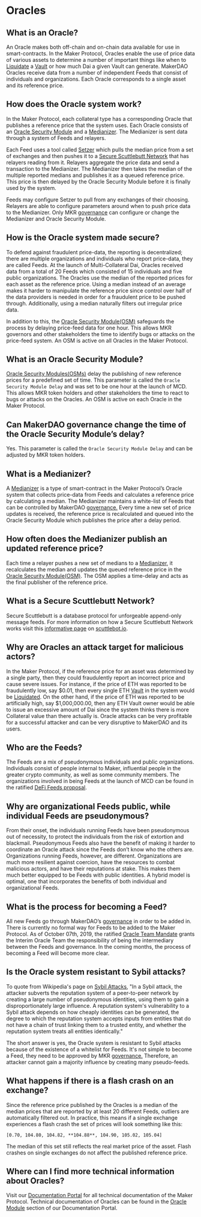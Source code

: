 # Oracles

## What is an Oracle?

An Oracle makes both off-chain and on-chain data available for use in smart-contracts. In the Maker Protocol, Oracles enable the use of price data of various assets to determine a number of important things like when to [Liquidate](/learn/vaults/liquidation/) a [Vault](/learn/vaults) or how much Dai a given Vault can generate. MakerDAO Oracles receive data from a number of independent Feeds that consist of individuals and organizations. Each Oracle corresponds to a single asset and its reference price.

## How does the Oracle system work?

In the Maker Protocol, each collateral type has a corresponding Oracle that publishes a reference price that the system uses. Each Oracle consists of an [Oracle Security Module](https://docs.makerdao.com/smart-contract-modules/oracle-module/oracle-security-module-osm-detailed-documentation) and a [Medianizer](https://docs.makerdao.com/smart-contract-modules/oracle-module/median-detailed-documentation). The Medianizer is sent data through a system of Feeds and relayers.

Each Feed uses a tool called [Setzer](https://github.com/makerdao/setzer-mcd) which pulls the median price from a set of exchanges and then pushes it to a [Secure Scuttlebutt Network](https://scuttlebot.io/more/protocols/secure-scuttlebutt.html) that has relayers reading from it. Relayers aggregate the price data and send a transaction to the Medianizer. The Medianizer then takes the median of the multiple reported medians and publishes it as a queued reference price. This price is then delayed by the Oracle Security Module before it is finally used by the system.

Feeds may configure Setzer to pull from any exchanges of their choosing. Relayers are able to configure parameters around when to push price data to the Medianizer. Only MKR [governance](/learn/governance/) can configure or change the Medianizer and Oracle Security Module.

## How is the Oracle system made secure?

To defend against fraudulent price-data, the reporting is decentralized; there are multiple organizations and individuals who report price-data, they are called Feeds. At the launch of Multi-Collateral Dai, Oracles received data from a total of 20 Feeds which consisted of 15 individuals and five public organizations. The Oracles use the median of the reported prices for each asset as the reference price. Using a median instead of an average makes it harder to manipulate the reference price since control over half of the data providers is needed in order for a fraudulent price to be pushed through. Additionally, using a median naturally filters out irregular price data.

In addition to this, the [Oracle Security Module(OSM)](https://docs.makerdao.com/smart-contract-modules/oracle-module/oracle-security-module-osm-detailed-documentation) safeguards the process by delaying price-feed data for one hour. This allows MKR governors and other stakeholders the time to identify bugs or attacks on the price-feed system. An OSM is active on all Oracles in the Maker Protocol.

## What is an Oracle Security Module?

[Oracle Security Modules(OSMs)](https://docs.makerdao.com/smart-contract-modules/oracle-module/oracle-security-module-osm-detailed-documentation) delay the publishing of new reference prices for a predefined set of time. This parameter is called the `Oracle Security Module Delay` and was set to be one hour at the launch of MCD. This allows MKR token holders and other stakeholders the time to react to bugs or attacks on the Oracles. An OSM is active on each Oracle in the Maker Protocol.

## Can MakerDAO governance change the time of the Oracle Security Module’s delay?

Yes. This parameter is called the `Oracle Security Module Delay` and can be adjusted by MKR token holders.

## What is a Medianizer?

A [Medianizer](https://docs.makerdao.com/smart-contract-modules/oracle-module/median-detailed-documentation) is a type of smart-contract in the Maker Protocol’s Oracle system that collects price-data from Feeds and calculates a reference price by calculating a median. The Medianizer maintains a white-list of Feeds that can be controlled by MakerDAO [governance.](/learn/governance/) Every time a new set of price updates is received, the reference price is recalculated and queued into the Oracle Security Module which publishes the price after a delay period.

## How often does the Medianizer publish an updated reference price?

Each time a relayer pushes a new set of medians to a [Medianizer](https://docs.makerdao.com/smart-contract-modules/oracle-module/median-detailed-documentation), it recalculates the median and updates the queued reference price in the [Oracle Security Module(OSM)](https://docs.makerdao.com/smart-contract-modules/oracle-module/oracle-security-module-osm-detailed-documentation). The OSM applies a time-delay and acts as the final publisher of the reference price.

## What is a Secure Scuttlebutt Network?

Secure Scuttlebutt is a database protocol for unforgeable append-only message feeds. For more information on how a Secure Scuttlebutt Network works visit this [informative page](https://scuttlebot.io/more/protocols/secure-scuttlebutt.html) on [scuttlebot.io](https://scuttlebot.io/).

## Why are Oracles an attack target for malicious actors?

In the Maker Protocol, if the reference price for an asset was determined by a single party, then they could fraudulently report an incorrect price and cause severe issues. For instance, if the price of ETH was reported to be fraudulently low, say $0.01, then every single ETH [Vault](/learn/vaults) in the system would be [Liquidated](/learn/vaults/liquidation/). On the other hand, if the price of ETH was reported to be artificially high, say $1,000,000.00, then any ETH Vault owner would be able to issue an excessive amount of Dai since the system thinks there is more Collateral value than there actually is. Oracle attacks can be very profitable for a successful attacker and can be very disruptive to MakerDAO and its users.

## Who are the Feeds?

The Feeds are a mix of pseudonymous individuals and public organizations. Individuals consist of people internal to Maker, influential people in the greater crypto community, as well as some community members. The organizations involved in being Feeds at the launch of MCD can be found in the ratified [DeFi Feeds proposal](https://vote.makerdao.com/polling-proposal/qmpem83sxjjwe1jvn2csdtetn4r3j95ejuzpbmtxef4lu5).

## Why are organizational Feeds public, while individual Feeds are pseudonymous?

From their onset, the individuals running Feeds have been pseudonymous out of necessity, to protect the individuals from the risk of extortion and blackmail. Pseudonymous Feeds also have the benefit of making it harder to coordinate an Oracle attack since the Feeds don’t know who the others are. Organizations running Feeds, however, are different. Organizations are much more resilient against coercion, have the resources to combat malicious actors, and have their reputations at stake. This makes them much better equipped to be Feeds with public identities. A hybrid model is optimal, one that incorporates the benefits of both individual and organizational Feeds.

## What is the process for becoming a Feed?

All new Feeds go through MakerDAO’s [governance](/learn/governance/) in order to be added in. There is currently no formal way for Feeds to be added to the Maker Protocol. As of October 07th, 2019, the ratified [Oracle Team Mandate](https://vote.makerdao.com/polling-proposal/qmas1bqrquo2h41qv4fa8hpek9ukb7dlwtpkpn62r5hhmq) grants the Interim Oracle Team the responsibility of being the intermediary between the Feeds and governance. In the coming months, the process of becoming a Feed will become more clear.

## Is the Oracle system resistant to Sybil attacks?

To quote from Wikipedia's page on [Sybil Attacks](https://en.wikipedia.org/wiki/Sybil_attack), "In a Sybil attack, the attacker subverts the reputation system of a peer-to-peer network by creating a large number of pseudonymous identities, using them to gain a disproportionately large influence. A reputation system's vulnerability to a Sybil attack depends on how cheaply identities can be generated, the degree to which the reputation system accepts inputs from entities that do not have a chain of trust linking them to a trusted entity, and whether the reputation system treats all entities identically."

The short answer is yes, the Oracle system is resistant to Sybil attacks because of the existence of a whitelist for Feeds. It's not simple to become a Feed, they need to be approved by MKR [governance.](/learn/governance/) Therefore, an attacker cannot gain a majority influence by creating many pseudo-feeds.

## What happens if there is a flash crash on an exchange?

Since the reference price published by the Oracles is a median of the median prices that are reported by at least 20 different Feeds, outliers are automatically filtered out. In practice, this means if a single exchange experiences a flash crash the set of prices will look something like this:

```
[0.70, 104.80, 104.82, **104.88**, 104.90, 105.02, 105.04]
```

The median of this set still reflects the real market price of the asset. Flash crashes on single exchanges do not affect the published reference price.

## Where can I find more technical information about Oracles?

Visit our [Documentation Portal](https://docs.makerdao.com/) for all technical documentation of the Maker Protocol. Technical documentation of Oracles can be found in the [Oracle Module](https://docs.makerdao.com/smart-contract-modules/oracle-module) section of our Documentation Portal.
